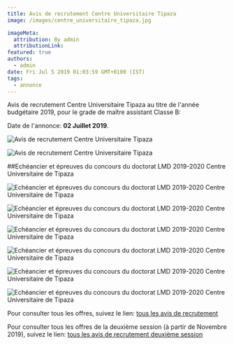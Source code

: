 ```yaml
---
title: Avis de recrutement Centre Universitaire Tipaza
image: /images/centre_universitaire_tipaza.jpg

imageMeta:
  attribution: By admin
  attributionLink:
featured: true
authors:
  - admin
date: Fri Jul 5 2019 01:03:59 GMT+0100 (IST)
tags:
  - annonce
---
```


Avis de recrutement Centre Universitaire Tipaza au titre de l'année budgétaire 2019, pour le grade de maître assistant Classe B:

Date de l'annonce: **02 Juillet 2019**.

![Avis de recrutement Centre Universitaire Tipaza](/images/avis_de_recrutement_centre_universitaire_tipaza.jpg)

![Avis de recrutement Centre Universitaire Tipaza](/images/avis_de_recrutement_centre_universitaire_tipaza_2.jpg)

##Echéancier et épreuves du concours du doctorat LMD 2019-2020 Centre Universitaire de Tipaza

![Echéancier et épreuves du concours du doctorat LMD 2019-2020 Centre Universitaire de Tipaza](/images/epreuve-doctorat-lmd-cu-tipaza.jpg)

![Echéancier et épreuves du concours du doctorat LMD 2019-2020 Centre Universitaire de Tipaza](/images/epreuve-doctorat-lmd-cu-tipaza-2.jpg)

![Echéancier et épreuves du concours du doctorat LMD 2019-2020 Centre Universitaire de Tipaza](/images/epreuve-doctorat-lmd-cu-tipaza-3.jpg)

![Echéancier et épreuves du concours du doctorat LMD 2019-2020 Centre Universitaire de Tipaza](/images/epreuve-doctorat-lmd-cu-tipaza-4.jpg)

![Echéancier et épreuves du concours du doctorat LMD 2019-2020 Centre Universitaire de Tipaza](/images/epreuve-doctorat-lmd-cu-tipaza-5.jpg)

![Echéancier et épreuves du concours du doctorat LMD 2019-2020 Centre Universitaire de Tipaza](/images/epreuve-doctorat-lmd-cu-tipaza-6.jpg)

Pour consulter tous les offres, suivez le lien: [tous les avis de recrutement](/tous_les_avis_de_recrutement_annee_budgetaire_2019/)

Pour consulter tous les offres de la deuxième session (à partir de Novembre 2019), suivez le lien: [tous les avis de recrutement deuxième session](/tous-les-avis-de-recrutement-mitre-assistant-classe-b-au-titre-de-l-annee-2019-deuxieme-session/)

